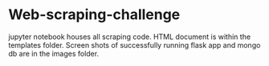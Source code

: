 # Web-scraping-challenge

jupyter notebook houses all scraping code.  HTML document is within the templates folder. Screen shots of successfully running flask app and mongo db are in the images folder.